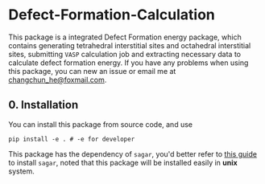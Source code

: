# Defect-Formation-Calculation

This package is a integrated Defect Formation energy package, which contains generating tetrahedral interstitial sites and  octahedral interstitial sites, submitting `VASP` calculation job and extracting necessary data to calculate defect formation energy. If you have any problems when using this package, you can new an issue or email me at changchun_he@foxmail.com.




## 0. Installation
You can install this package from source code, and use

```shell
pip install -e . # -e for developer
```

This package has the dependency of  `sagar`, you'd better refer to [this guide](https://sagar.readthedocs.io/zh_CN/latest/installation/quick_install.html)  to install `sagar`, noted that this package  will be installed easily in __unix__ system.
